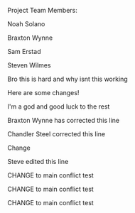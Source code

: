 Project Team Members: 

Noah Solano

Braxton Wynne

Sam Erstad

Steven Wilmes

Bro this is hard and why isnt this working 

Here are some changes!

I'm a god and good luck to the rest

Braxton Wynne has corrected this line

Chandler Steel corrected this line

Change

Steve edited this line

CHANGE to main conflict test

CHANGE to main conflict test

CHANGE to main conflict test